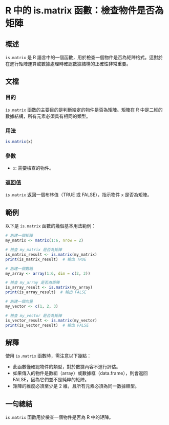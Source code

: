 <!--
Meta Description: # R 中的 is.matrix 函數：檢查物件是否為矩陣 ## 概述 `is.matrix` 是 R 語言中的一個函數，用於檢查一個物件是否為矩陣格式。這對於在進行矩陣運算或數據處理時確認數據結構的正確性非常重要。 ## 文檔 ### 目的 `is.matrix` 函數的主要目的是判斷給定的物件是...
Meta Keywords: matrix, false, 是否為矩陣, my_matrix, print
-->

# R 中的 is.matrix 函數：檢查物件是否為矩陣

## 概述
`is.matrix` 是 R 語言中的一個函數，用於檢查一個物件是否為矩陣格式。這對於在進行矩陣運算或數據處理時確認數據結構的正確性非常重要。

## 文檔
### 目的
`is.matrix` 函數的主要目的是判斷給定的物件是否為矩陣。矩陣在 R 中是二維的數據結構，所有元素必須具有相同的類型。

### 用法
```R
is.matrix(x)
```

### 參數
- `x`: 需要檢查的物件。

### 返回值
`is.matrix` 返回一個布林值（TRUE 或 FALSE），指示物件 `x` 是否為矩陣。

## 範例
以下是 `is.matrix` 函數的幾個基本用法範例：

```R
# 創建一個矩陣
my_matrix <- matrix(1:6, nrow = 2)

# 檢查 my_matrix 是否為矩陣
is_matrix_result <- is.matrix(my_matrix)
print(is_matrix_result)  # 輸出 TRUE

# 創建一個數組
my_array <- array(1:6, dim = c(2, 3))

# 檢查 my_array 是否為矩陣
is_array_result <- is.matrix(my_array)
print(is_array_result)  # 輸出 FALSE

# 創建一個向量
my_vector <- c(1, 2, 3)

# 檢查 my_vector 是否為矩陣
is_vector_result <- is.matrix(my_vector)
print(is_vector_result)  # 輸出 FALSE
```

## 解釋
使用 `is.matrix` 函數時，需注意以下幾點：

- 此函數僅確認物件的類型，對於數據內容不進行評估。
- 如果傳入的物件是數組（array）或數據框（data.frame），則會返回 FALSE，因為它們並不是純粹的矩陣。
- 矩陣的維度必須至少是 2 維，且所有元素必須為同一數據類型。

## 一句總結
`is.matrix` 函數用於檢查一個物件是否為 R 中的矩陣。
